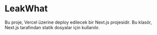 # LeakWhat
Bu proje, Vercel üzerine deploy edilecek bir Next.js projesidir.
Bu klasör, Next.js tarafından statik dosyalar için kullanılır.
